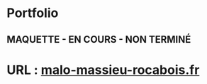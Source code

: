 # Portfolio
## MAQUETTE - EN COURS - NON TERMINÉ
# URL : <a href="https://malo-massieu-rocabois.com/">malo-massieu-rocabois.fr</a>
